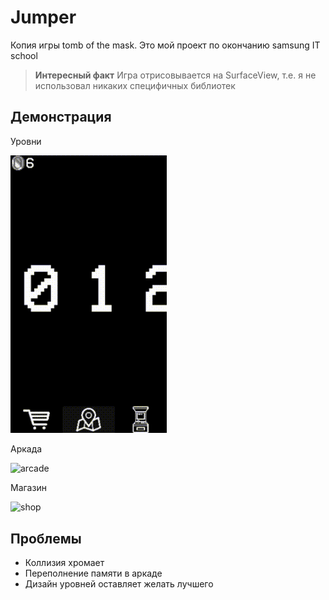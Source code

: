 # Jumper
Копия игры tomb of the mask. Это мой проект по окончанию samsung IT school

> **Интересный факт**
> Игра отрисовывается на SurfaceView, т.е. я не использовал никаких специфичных библиотек

## Демонстрация
Уровни

<img src="/demo/Screen_recording_levels.gif" alt="level" width="250"/>

Аркада

<img src="/demo/Screen_recording_arcade.gif" alt="arcade" width="250"/>

Магазин

<img src="/demo/Screen_recording_shop.gif" alt="shop" width="250"/>

## Проблемы
* Коллизия хромает
* Переполнение памяти в аркаде
* Дизайн уровней оставляет желать лучшего
